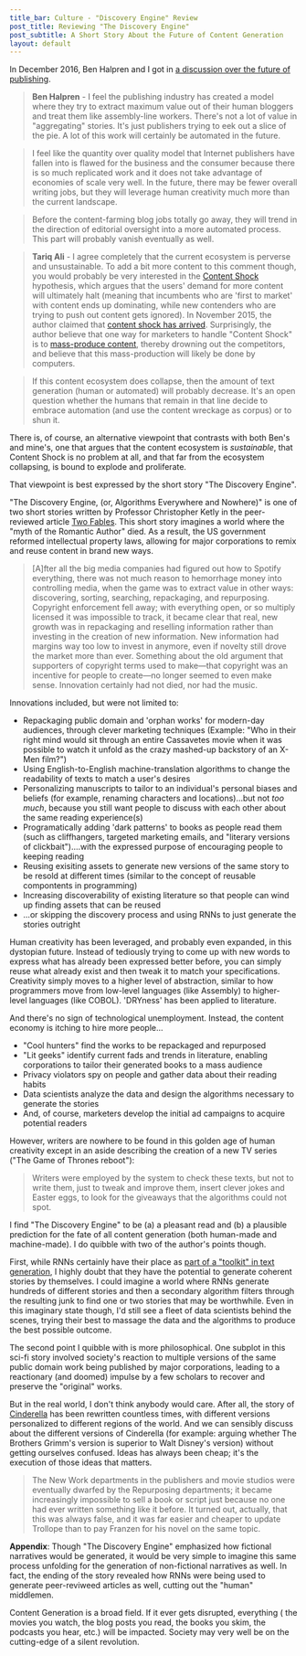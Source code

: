 ```yaml
---
title_bar: Culture - "Discovery Engine" Review
post_title: Reviewing "The Discovery Engine"
post_subtitle: A Short Story About the Future of Content Generation
layout: default
---
```

In December 2016, Ben Halpren and I got in [a discussion over the future of publishing](https://dev.to/tra/nanogenmo-2016-and-my-predictions-about-text-generation/comments/3i).

>**Ben Halpren** - I feel the publishing industry has created a model where they try to extract maximum value out of their human bloggers and treat them like assembly-line workers. There's not a lot of value in "aggregating" stories. It's just publishers trying to eek out a slice of the pie. A lot of this work will certainly be automated in the future.

>I feel like the quantity over quality model that Internet publishers have fallen into is flawed for the business and the consumer because there is so much replicated work and it does not take advantage of economies of scale very well. In the future, there may be fewer overall writing jobs, but they will leverage human creativity much more than the current landscape.

>Before the content-farming blog jobs totally go away, they will trend in the direction of editorial oversight into a more automated process. This part will probably vanish eventually as well.

>**Tariq Ali** - I agree completely that the current ecosystem is perverse and unsustainable. To add a bit more content to this comment though, you would probably be very interested in the [Content Shock](https://www.businessesgrow.com/2014/01/06/content-shock/) hypothesis, which argues that the users' demand for more content will ultimately halt (meaning that incumbents who are 'first to market' with content ends up dominating, while new contenders who are trying to push out content gets ignored). In November 2015, the author claimed that [content shock has arrived](https://www.businessesgrow.com/2015/11/11/content-shock-is-here/). Surprisingly, the author believe that one way for marketers to handle "Content Shock" is to [mass-produce content](https://www.businessesgrow.com/2016/09/19/crappy-content/), thereby drowning out the competitors, and believe that this mass-production will likely be done by computers.

>If this content ecosystem does collapse, then the amount of text generation (human or automated) will probably decrease. It's an open question whether the humans that remain in that line decide to embrace automation (and use the content wreckage as corpus) or to shun it.

There is, of course, an alternative viewpoint that contrasts with both Ben's and mine's, one that argues that the content ecosystem is *sustainable*, that Content Shock is no problem at all, and that far from the ecosystem collapsing, is bound to explode and proliferate.

That viewpoint is best expressed by the short story "The Discovery Engine".

"The Discovery Engine, (or, Algorithms Everywhere and Nowhere)" is one of two short stories written by Professor Christopher Ketly in the peer-reviewed article [Two Fables](http://www.uclalawreview.org/two-fables/). This short story imagines a world where the "myth of the Romantic Author" died. As a result, the US government reformed intellectual property laws, allowing for major corporations to remix and reuse content in brand new ways.

>[A]fter all the big media companies had figured out how to Spotify everything, there was not much reason to hemorrhage money into controlling media, when the game was to extract value in other ways: discovering, sorting, searching, repackaging, and repurposing. Copyright enforcement fell away; with everything open, or so multiply licensed it was impossible to track, it became clear that real, new growth was in repackaging and reselling information rather than investing in the creation of new information.  New information had margins way too low to invest in anymore, even if novelty still drove the market more than ever.  Something about the old argument that supporters of copyright terms used to make—that copyright was an incentive for people to create—no longer seemed to even make sense.  Innovation certainly had not died, nor had the music.

Innovations included, but were not limited to:

- Repackaging public domain and 'orphan works' for modern-day audiences, through clever marketing techniques (Example: "Who in their right mind would sit through an entire Cassavetes movie when it was possible to watch it unfold as the crazy mashed-up backstory of an X-Men film?")
- Using English-to-English machine-translation algorithms to change the readability of texts to match a user's desires
- Personalizing manuscripts to tailor to an individual's personal biases and beliefs (for example, renaming characters and locations)...but not *too much*, because you still want people to discuss with each other about the same reading experience(s)
- Programatically adding 'dark patterns' to books as people read them (such as cliffhangers, targeted marketing emails, and "literary versions of clickbait")....with the expressed purpose of encouraging people to keeping reading
- Reusing exisiting assets to generate new versions of the same story to be resold at different times (similar to the concept of reusable compontents in programming)
- Increasing discoverability of existing literature so that people can wind up finding assets that can be reused
- ...or skipping the discovery process and using RNNs to just generate the stories outright

Human creativity has been leveraged, and probably even expanded, in this dystopian future. Instead of tediously trying to come up with new words to express what has already been expressed better before, you can simply reuse what already exist and then tweak it to match your specifications. Creativity simply moves to a higher level of abstraction, similar to how programmers move from low-level languages (like Assembly) to higher-level languages (like COBOL). 'DRYness' has been applied to literature.

And there's no sign of technological unemployment. Instead, the content economy is itching to hire more people...

- "Cool hunters" find the works to be repackaged and repurposed
- "Lit geeks" identify current fads and trends in literature, enabling corporations to tailor their generated books to a mass audience
- Privacy violators spy on people and gather data about their reading habits
- Data scientists analyze the data and design the algorithms necessary to generate the stories
- And, of course, marketers develop the initial ad campaigns to acquire potential readers

However, writers are nowhere to be found in this golden age of human creativity except in an aside describing the creation of a new TV series ("The Game of Thrones reboot"):

>Writers were employed by the system to check these texts, but not to write them, just to tweak and improve them, insert clever jokes and Easter eggs, to look for the giveaways that the algorithms could not spot.

I find "The Discovery Engine" to be (a) a pleasant read and (b) a plausible prediction for the fate of all content generation (both human-made and machine-made). I do quibble with two of the author's points though.

First, while RNNs certainly have their place as [part of a "toolkit" in text generation](https://dev.to/tra/nanogenmo-2016-and-my-predictions-about-text-generation), I highly doubt that they have the potential to generate coherent stories by themselves. I could imagine a world where RNNs generate hundreds of different stories and then a secondary algorithm filters through the resulting junk to find one or two stories that may be worthwhile. Even in this imaginary state though, I'd still see a fleet of data scientists behind the scenes, trying their best to massage the data and the algorithms to produce the best possible outcome.

The second point I quibble with is more philosophical. One subplot in this sci-fi story involved society's reaction to multiple versions of the same public domain work being published by major corporations, leading to a reactionary (and doomed) impulse by a few scholars to recover and preserve the "original" works.

But in the real world, I don't think anybody would care. After all, the story of [Cinderella](https://en.wikipedia.org/wiki/Cinderella) has been rewritten countless times, with different versions personalized to different regions of the world. And we can sensibly discuss about the different versions of Cinderella (for example: arguing whether The Brothers Grimm's version is superior to Walt Disney's version) without getting ourselves confused. Ideas has always been cheap; it's the execution of those ideas that matters.

>The New Work departments in the publishers and movie studios were eventually dwarfed by the Repurposing departments; it became increasingly impossible to sell a book or script just because no one had ever written something like it before.  It turned out, actually, that this was always false, and it was far easier and cheaper to update Trollope than to pay Franzen for his novel on the same topic.

**Appendix**:
Though "The Discovery Engine" emphasized how fictional narratives would be generated, it would be very simple to imagine this same process unfolding for the generation of non-fictional narratives as well. In fact, the ending of the story revealed how RNNs were being used to generate peer-reviweed articles as well, cutting out the "human" middlemen.

Content Generation is a broad field. If it ever gets disrupted, everything ( the movies you watch, the blog posts you read, the books you skim, the podcasts you hear, etc.) will be impacted. Society may very well be on the cutting-edge of a silent revolution.